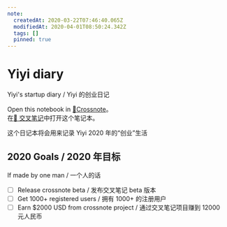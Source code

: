 ```yaml
---
note:
  createdAt: 2020-03-22T07:46:40.065Z
  modifiedAt: 2020-04-01T08:50:24.342Z
  tags: []
  pinned: true
---
```


# Yiyi diary

<!-- @crossnote.comment "id":"b77d0e66-fc28-47b9-8888-10624a6ebce1 -->

Yiyi's startup diary / Yiyi 的创业日记

Open this notebook in [📕Crossnote](https://crossnote.app/?repo=https%3A%2F%2Fgithub.com%2Fshd101wyy%2Fyiyi-diary.git&branch=master&filePath=README.md)。  
在[📕 交叉笔记](https://crossnote.app/?repo=https%3A%2F%2Fgithub.com%2Fshd101wyy%2Fyiyi-diary.git&branch=master&filePath=README.md)中打开这个笔记本。

这个日记本将会用来记录 Yiyi 2020 年的“创业”生活

## 2020 Goals / 2020 年目标

If made by one man / 一个人的话

- [ ] Release crossnote beta / 发布交叉笔记 beta 版本
- [ ] Get 1000+ registered users / 拥有 1000+ 的注册用户
- [ ] Earn \$2000 USD from crossnote project / 通过交叉笔记项目赚到 12000 元人民币
